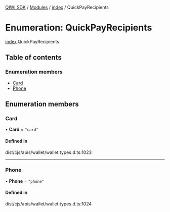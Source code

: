 [QIWI SDK](../README.md) / [Modules](../modules.md) / [index](../modules/index.md) / QuickPayRecipients

# Enumeration: QuickPayRecipients

[index](../modules/index.md).QuickPayRecipients

## Table of contents

### Enumeration members

- [Card](index.QuickPayRecipients.md#card)
- [Phone](index.QuickPayRecipients.md#phone)

## Enumeration members

### Card

• **Card** = `"card"`

#### Defined in

dist/cjs/apis/wallet/wallet.types.d.ts:1023

___

### Phone

• **Phone** = `"phone"`

#### Defined in

dist/cjs/apis/wallet/wallet.types.d.ts:1024
